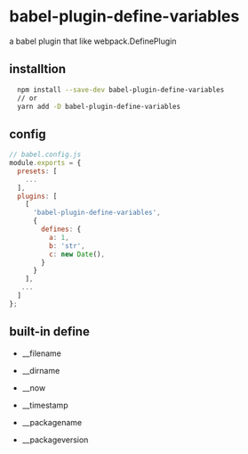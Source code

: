 # babel-plugin-define-variables
a babel plugin that like webpack.DefinePlugin

## installtion

```bash
  npm install --save-dev babel-plugin-define-variables
  // or 
  yarn add -D babel-plugin-define-variables
```

## config


```js
// babel.config.js
module.exports = {
  presets: [
    ...
  ],
  plugins: [
    [
      'babel-plugin-define-variables',
      {
        defines: {
          a: 1,
          b: 'str',
          c: new Date(),
        }
      }
    ],
   ...
  ]
};
```

## built-in define

- __filename

- __dirname

- __now

- __timestamp

- __packagename

- __packageversion